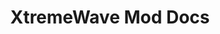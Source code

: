---
title: XtremeWave Mod Docs
titleTemplate: false
layout: home
hero:
  name: XtremeDocs
  tagline: XtremeWave Mod Docs
  image:
    src: /XtremeWave(Projector).png
    alt: XtremeWave Logo
features:
  - title: FinalSuspect
    details: The Ultimate Among Us Mod for the Original Experience.
    link: /FinalSuspect/Introduction
    linkText: 了解更多
---